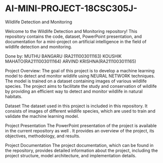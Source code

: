 # AI-MINI-PROJECT-18CSC305J-
Wildlife Detection and Monitoring

Welcome to the Wildlife Detection and Monitoring repository! This repository contains the code, dataset, PowerPoint presentation, and documentation for a mini-project on artificial intelligence in the field of wildlife detection and monitoring.

Done by:
MUTHU BANGARU (RA2111003011163)
KOUSHIK MAHATO(RA2111003011164)
ARVIND KRISHNA(RA2111003011165)

Project Overview:
The goal of this project is to develop a machine learning model to detect and monitor wildlife using NEURAL NETWORK techniques. The model is trained on a dataset containing images of various wildlife species. The project aims to facilitate the study and conservation of wildlife by providing an efficient way to detect and monitor wildlife in natural habitats.

Dataset
The dataset used in this project is included in this repository. It consists of images of different wildlife species, which are used to train and validate the machine learning model.

Project Presentation
The PowerPoint presentation of the project is available in the current repository as well . It provides an overview of the project, its objectives, methodology, and results.

Project Documentation
The project documentation, which can be found in the repository, provides detailed information about the project, including the project structure, model architecture, and implementation details.
